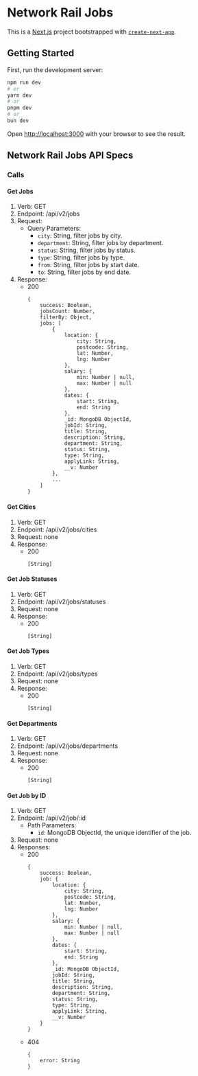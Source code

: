 # Network Rail Jobs

This is a [Next.js](https://nextjs.org/) project bootstrapped with [`create-next-app`](https://github.com/vercel/next.js/tree/canary/packages/create-next-app).

## Getting Started

First, run the development server:

```bash
npm run dev
# or
yarn dev
# or
pnpm dev
# or
bun dev
```

Open [http://localhost:3000](http://localhost:3000) with your browser to see the result.

## Network Rail Jobs API Specs

### Calls

#### Get Jobs

1. Verb: GET
2. Endpoint: /api/v2/jobs
3. Request:
   - Query Parameters:
     - `city`: String, filter jobs by city.
     - `department`: String, filter jobs by department.
     - `status`: String, filter jobs by status.
     - `type`: String, filter jobs by type.
     - `from`: String, filter jobs by start date.
     - `to`: String, filter jobs by end date.
4. Response:
   - 200
     ```
     {
         success: Boolean,
         jobsCount: Number,
         filterBy: Object,
         jobs: [
             {
                 location: {
                     city: String,
                     postcode: String,
                     lat: Number,
                     lng: Number
                 },
                 salary: {
                     min: Number | null,
                     max: Number | null
                 },
                 dates: {
                     start: String,
                     end: String
                 },
                 _id: MongoDB ObjectId,
                 jobId: String,
                 title: String,
                 description: String,
                 department: String,
                 status: String,
                 type: String,
                 applyLink: String,
                 __v: Number
             },
             ...
         ]
     }
     ```

#### Get Cities

1. Verb: GET
2. Endpoint: /api/v2/jobs/cities
3. Request: none
4. Response:
   - 200
     ```
     [String]
     ```

#### Get Job Statuses

1. Verb: GET
2. Endpoint: /api/v2/jobs/statuses
3. Request: none
4. Response:
   - 200
     ```
     [String]
     ```

#### Get Job Types

1. Verb: GET
2. Endpoint: /api/v2/jobs/types
3. Request: none
4. Response:
   - 200
     ```
     [String]
     ```

#### Get Departments

1. Verb: GET
2. Endpoint: /api/v2/jobs/departments
3. Request: none
4. Response:
   - 200
     ```
     [String]
     ```

#### Get Job by ID

1. Verb: GET
2. Endpoint: /api/v2/job/:id
   - Path Parameters:
     - `id`: MongoDB ObjectId, the unique identifier of the job.
3. Request: none
4. Responses:
   - 200
     ```
     {
         success: Boolean,
         job: {
             location: {
                 city: String,
                 postcode: String,
                 lat: Number,
                 lng: Number
             },
             salary: {
                 min: Number | null,
                 max: Number | null
             },
             dates: {
                 start: String,
                 end: String
             },
             _id: MongoDB ObjectId,
             jobId: String,
             title: String,
             description: String,
             department: String,
             status: String,
             type: String,
             applyLink: String,
             __v: Number
         }
     }
     ```
   - 404
     ```
     {
         error: String
     }
     ```
